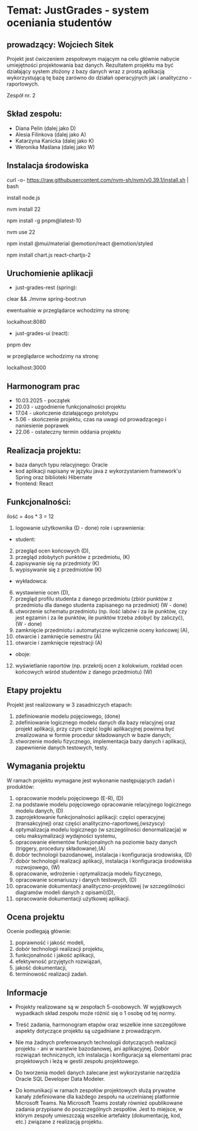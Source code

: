 # Temat: JustGrades - system oceniania studentów
## prowadzący: Wojciech Sitek
Projekt jest ćwiczeniem zespołowym mającym na celu głównie nabycie umiejętności projektowania baz danych. Rezultatem projektu ma być działający system złożony z bazy danych wraz z prostą aplikacją wykorzystującą tę bazę zarówno do działań operacyjnych jak i analityczno - raportowych.

Zespół nr. 2
## Skład zespołu:
* Diana Pelin (dalej jako D)
* Alesia Filinkova (dalej jako A)
* Katarzyna Kanicka (dalej jako K)
* Weronika Maślana (dalej jako W)

## Instalacja środowiska
curl -o- https://raw.githubusercontent.com/nvm-sh/nvm/v0.39.1/install.sh | bash

install node.js

nvm install 22

npm install -g pnpm@latest-10

nvm use 22

npm install @mui/material @emotion/react @emotion/styled

npm install chart.js react-chartjs-2

## Uruchomienie aplikacji
* just-grades-rest (spring):

 clear && ./mvnw spring-boot:run

ewentualnie w przeglądarce wchodzimy na stronę:

 lockalhost:8080

* just-grades-ui (react):

 pnpm dev

w przeglądarce wchodzimy na stronę:

 lockalhost:3000

## Harmonogram prac
* 10.03.2025 - początek
* 20.03 - uzgodnienie funkcjonalności projektu
* 17.04 - ukończenie działającego prototypu
* 5.06 - skończenie projektu, czas na uwagi od prowadzącego i naniesienie poprawek
* 22.06 - ostateczny termin oddania projektu

## Realizacja projektu:
* baza danych typu relacyjnego: Oracle
* kod aplikacji napisany w języku java z wykorzystaniem framework'u Spring oraz biblioteki Hibernate
* frontend: React

## Funkcjonalności:
ilość = 4os * 3 = 12
1. logowanie użytkownika (D - done)
role i uprawnienia:
* student:
2. przegląd ocen końcowych (D),
3. przegląd zdobytych punktów z przedmiotu, (K)
4. zapisywanie się na przedmioty (K)
5. wypisywanie się z przedmiotów (K)
* wykładowca:
6. wystawienie ocen (D),
7. przegląd profilu studenta z danego przedmiotu (zbiór punktów z przedmiotu dla danego studenta zapisanego na przedmiot) (W - done)
8. utworzenie schematu przedmiotu (np. ilość labów i za ile punktów, czy jest egzamin i za ile punktów, ile punktów trzeba zdobyć by zaliczyć), (W - done)
9.  zamknięcie przedmiotu i automatyczne wyliczenie oceny końcowej (A),
10. otwarcie i zamknięcie semestru (A)
11. otwarcie i zamknięcie rejestracji (A)
* oboje:
12. wyświetlanie raportów (np. przekrój ocen z kolokwium, rozkład ocen końcowych wśród studentów z danego przedmiotu) (W)


## Etapy projektu
Projekt jest realizowany w 3 zasadniczych etapach:

1. zdefiniowanie modelu pojęciowego, (done)
2. zdefiniowanie logicznego modelu danych dla bazy relacyjnej oraz projekt aplikacji, przy czym część logiki aplikacyjnej powinna być zrealizowana w formie procedur składowanych w bazie danych;
3. stworzenie modelu fizycznego, implementacja bazy danych i aplikacji, zapewnienie danych testowych, testy.

## Wymagania projektu
W ramach projektu wymagane jest wykonanie następujących zadań i produktów:

1. opracowanie modelu pojęciowego (E-R), (D)
2. na podstawie modelu pojęciowego opracowanie relacyjnego logicznego modelu danych, (D)
3. zaprojektowanie funkcjonalności aplikacji: części operacyjnej (transakcyjnej) oraz części analityczno-raportowej,(wszyscy)
4. optymalizacja modelu logicznego (w szczególności denormalizacja) w celu maksymalizacji wydajności systemu,
5. opracowanie elementów funkcjonalnych na poziomie bazy danych (triggery, procedury składowane),(A)
6. dobór technologii bazodanowej, instalacja i konfiguracja środowiska, (D)
7. dobór technologii realizacji aplikacji, instalacja i konfiguracja środowiska rozwojowego, (W)
8. opracowanie, wdrożenie i optymalizacja modelu fizycznego,
9. opracowanie scenariuszy i danych testowych, (D)
10. opracowanie dokumentacji analityczno-projektowej (w szczególności diagramów modeli danych z opisami)(D),
11. opracowanie dokumentacji użytkowej aplikacji.

## Ocena projektu
Ocenie podlegają głównie:

1. poprawność i jakość modeli,
2. dobór technologii realizacji projektu,
3. funkcjonalność i jakość aplikacji,
4. efektywność przyjętych rozwiązań,
5. jakość dokumentacji,
6. terminowość realizacji zadań.

## Informacje
* Projekty realizowane są w zespołach 5-osobowych. W wyjątkowych wypadkach skład zespołu może różnić się o 1 osobę od tej normy.

* Treść zadania, harmonogram etapów oraz wszelkie inne szczegółowe aspekty dotyczące projektu są uzgadniane z prowadzącym.

* Nie ma żadnych preferowanych technologii dotyczących realizacji projektu - ani w warstwie bazodanowej, ani aplikacyjnej. Dobór rozwiązań technicznych, ich instalacja i konfiguracja są elementami prac projektowych i leżą w gestii zespołu projektowego.

* Do tworzenia modeli danych zalecane jest wykorzystanie narzędzia Oracle SQL Developer Data Modeler.

* Do komunikacji w ramach zespołów projektowych służą prywatne kanały zdefiniowane dla każdego zespołu na uczelnianej platformie Microsoft Teams. Na Microsoft Teams zostały również opublikowane zadania przypisane do poszczególnych zespołów. Jest to miejsce, w którym zespoły umieszczają wszelkie artefakty (dokumentację, kod, etc.) związane z realizacją projektu.